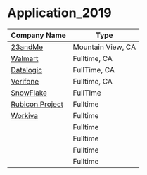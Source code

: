 # Application_2019
<!-- BEGIN DATA -->
| Company Name | Type |
| --- | --- |
| [23andMe](https://www.23andme.com/careers/) | Mountain View, CA |
| [Walmart](https://sjobs.brassring.com/TGnewUI/Search/home/HomeWithPreLoad?PageType=JobDetails&noback=0&partnerid=25222&siteid=5022&jobid=1114560&codes=Linkedin&utm_source=Linkedin&utm_campaign=Walmart&utm_medium=AppFeeder&utm_term=Walmart%2Bsoftware_development_and_engineering&utm_content=Software_Development_and_Engineering#jobDetails=1114560_5022) | Fulltime, CA |
| [Datalogic ](https://career2.successfactors.eu/careercareer_ns=job_listing&company=datalogics&navBarLevel=JOB_SEARCH&rcm_site_locale=en_US&career_job_req_id=7102) | FullTime, CA |
| [Verifone ](http://jobs.jobvite.com/verifone/job/oM1i8fwX?%26jvs=LinkedIn&__jvst=Job+Board&__jvsd=LinkedIn) | Fulltime, CA |
| [SnowFlake](https://jobs.lever.co/snowflake/25eee637-ff4f-4acb-93d2-45fc11584361?lever-source=LinkedInJobs) | FullTIme |
| [Rubicon Project](http://rubiconproject.com/careers/job/1278663?gh_jid=1278663) | Fulltime |
| [Workiva ](http://jobs.jobvite.com/workiva/job/oXN77fwI?__jvst=Job+Board&__jvsd=LinkedIn) | Fulltime |
| []() | Fulltime |
| []() | Fulltime |
| []() | Fulltime |
| []() | Fulltime |

